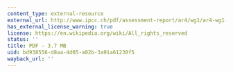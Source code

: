 ```yaml
---
content_type: external-resource
external_url: http://www.ipcc.ch/pdf/assessment-report/ar4/wg1/ar4-wg1-spm.pdf
has_external_license_warning: true
license: https://en.wikipedia.org/wiki/All_rights_reserved
status: ''
title: PDF - 3.7 MB
uid: bd938556-d8aa-4d05-a02b-3a91a61230f5
wayback_url: ''
---
```

